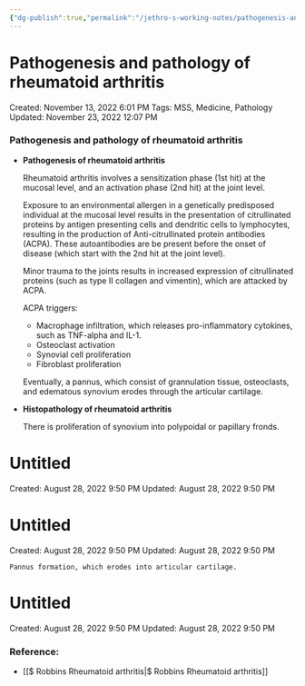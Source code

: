 ```yaml
---
{"dg-publish":true,"permalink":"/jethro-s-working-notes/pathogenesis-and-pathology-of-rheumatoid-arthritis/","dgPassFrontmatter":true}
---
```



# Pathogenesis and pathology of rheumatoid arthritis

Created: November 13, 2022 6:01 PM
Tags: MSS, Medicine, Pathology
Updated: November 23, 2022 12:07 PM

### Pathogenesis and pathology of rheumatoid arthritis

- ****************************************************************************************************Pathogenesis of rheumatoid arthritis****************************************************************************************************
    
    Rheumatoid arthritis involves a sensitization phase (1st hit) at the mucosal level, and an activation phase (2nd hit) at the joint level.
    
    Exposure to an environmental allergen in a genetically predisposed individual at the mucosal level results in the presentation of citrullinated proteins by antigen presenting cells and dendritic cells to lymphocytes, resulting in the production of Anti-citrullinated protein antibodies (ACPA). These autoantibodies are be present before the onset of disease (which start with the 2nd hit at the joint level).
    
    Minor trauma to the joints results in increased expression of citrullinated proteins (such as type II collagen and vimentin), which are attacked by ACPA.
    
    ACPA triggers:
    
    - Macrophage infiltration, which releases pro-inflammatory cytokines, such as TNF-alpha and IL-1.
    - Osteoclast activation
    - Synovial cell proliferation
    - Fibroblast proliferation
    
    Eventually, a pannus, which consist of grannulation tissue, osteoclasts, and edematous synovium erodes through the articular cartilage.
    
- **********************************************************Histopathology of rheumatoid arthritis**********************************************************
    
    There is proliferation of synovium into polypoidal or papillary fronds.
    
    
<div class="transclusion internal-embed is-loaded"><div class="markdown-embed">





# Untitled

Created: August 28, 2022 9:50 PM
Updated: August 28, 2022 9:50 PM

</div></div>

    
    
<div class="transclusion internal-embed is-loaded"><div class="markdown-embed">





# Untitled

Created: August 28, 2022 9:50 PM
Updated: August 28, 2022 9:50 PM

</div></div>

    
    Pannus formation, which erodes into articular cartilage.
    
    
<div class="transclusion internal-embed is-loaded"><div class="markdown-embed">





# Untitled

Created: August 28, 2022 9:50 PM
Updated: August 28, 2022 9:50 PM

</div></div>

    

### Reference:

- [[$ Robbins  Rheumatoid arthritis\|$ Robbins  Rheumatoid arthritis]]